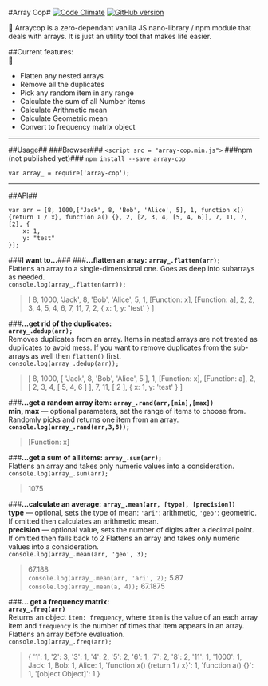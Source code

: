 #Array Cop#
[![Code Climate](https://codeclimate.com/github/tomkallen/array-cop/badges/gpa.svg)](https://codeclimate.com/github/tomkallen/array-cop) [![GitHub version](https://badge.fury.io/gh/tomkallen%2Farray-cop.svg)](https://badge.fury.io/gh/tomkallen%2Farray-cop)

:cop: Arraycop is a zero-dependant vanilla JS nano-library / npm module that deals with arrays.
It is just an utility tool that makes life easier.

##Current features:  
:police_car:  
- Flatten any nested arrays  
- Remove all the duplicates  
- Pick any random item in any range  
- Calculate the sum of all Number items    
- Calculate Arithmetic mean  
- Calculate Geometric mean  
- Convert to frequency matrix object  

----------

##Usage##
###Browser###
`<script src = "array-cop.min.js">`
###npm (not published yet)###
`npm install --save array-cop`

`var array_ = require('array-cop');`  


----------

##API##
```
var arr = [8, 1000,["Jack", 8, 'Bob', 'Alice', 5], 1, function x() {return 1 / x}, function a() {}, 2, [2, 3, 4, [5, 4, 6]], 7, 11, 7, [2], {
    x: 1,
    y: "test"
}];
```
###**I want to...**###
###**...flatten an array:**
**`array_.flatten(arr);`**  
Flattens an array to a single-dimensional one. Goes as deep into subarrays as needed.  
`console.log(array_.flatten(arr));`  
> [ 8, 1000,  'Jack',  8,  'Bob',  'Alice',  5,  1, [Function: x],  [Function: a],  2,  2,  3,  4,  5,  4,  6,  7,  11,  7,  2,  { x: 1, y: 'test' } ]

###**...get rid of the duplicates:**  
**`array_.dedup(arr);`**  
Removes duplicates from an array. Items in nested arrays are not treated as duplicates to avoid mess. If you want to remove duplicates from the sub-arrays as well then `flatten()` first.  
`console.log(array_.dedup(arr));`  
> [ 8,   1000,  [ 'Jack', 8, 'Bob', 'Alice', 5 ],   1,  [Function: x],  [Function: a],  2,  [ 2, 3, 4, [ 5, 4, 6 ] ],  7,  11,  [ 2 ],  { x: 1, y: 'test' } ]  

###**...get a random array item:**
**`array_.rand(arr,[min],[max])`**  
**min, max** — optional parameters, set the range of items to choose from.  
Randomly picks and returns one item from an array.  
**`console.log(array_.rand(arr,3,8));`**
> [Function: x]

###**...get a sum of all items:**
**`array_.sum(arr);`**  
Flattens an array and takes only numeric values into a consideration.  
`console.log(array_.sum(arr);`
> 1075

###**...calculate an average:**
**`array_.mean(arr, [type], [precision])`**  
**type** — optional, sets the type of mean: `'ari'`: arithmetic, `'geo'`: geometric. If omitted then calculates an arithmetic mean.  
**precision** — optional value, sets the number of digits after a decimal point. If omitted then falls back to 2
Flattens an array and takes only numeric values into a consideration.  
`console.log(array_.mean(arr, 'geo', 3);`
> 67.188  
`console.log(array_.mean(arr, 'ari', 2);`
> 5.87
`console.log(array_.mean(a, 4));`
> 67.1875


###**... get a frequency matrix:**  
**`array_.freq(arr)`**  
Returns an object `item: frequency`, where `item` is the value of an each array item and `frequency` is the number of times that item appears in an array. Flattens an array before evaluation.  
`console.log(array_.freq(arr);`
> { '1': 1,
  '2': 3,
  '3': 1,
  '4': 2,
  '5': 2,
  '6': 1,
  '7': 2,
  '8': 2,
  '11': 1,
  '1000': 1,
  Jack: 1,
  Bob: 1,
  Alice: 1,
  'function x() {return 1 / x}': 1,
  'function a() {}': 1,
  '[object Object]': 1 }
